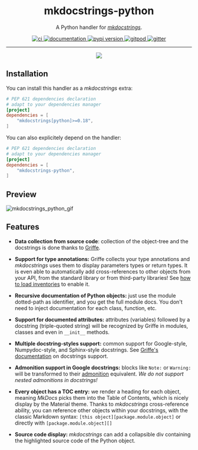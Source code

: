 <h1 align="center">mkdocstrings-python</h1>

<p align="center">A Python handler for <a href="https://github.com/mkdocstrings/mkdocstrings"><i>mkdocstrings</i></a>.</p>

<p align="center">
  <a href="https://github.com/mkdocstrings/python/actions?query=workflow%3Aci">
    <img alt="ci" src="https://github.com/mkdocstrings/python/workflows/ci/badge.svg" />
  </a>
  <a href="https://mkdocstrings.github.io/python/">
    <img alt="documentation" src="https://img.shields.io/badge/docs-mkdocs%20material-blue.svg?style=flat" />
  </a>
  <a href="https://pypi.org/project/mkdocstrings-python/">
    <img alt="pypi version" src="https://img.shields.io/pypi/v/mkdocstrings-python.svg" />
  </a>
  <a href="https://gitpod.io/#https://github.com/mkdocstrings/python">
    <img alt="gitpod" src="https://img.shields.io/badge/gitpod-workspace-blue.svg?style=flat" />
  </a>
  <a href="https://gitter.im/mkdocstrings/python">
    <img alt="gitter" src="https://badges.gitter.im/join%20chat.svg" />
  </a>
</p>

---

<p align="center"><img src="logo.png"></p>

## Installation

You can install this handler as a *mkdocstrings* extra:

```toml title="pyproject.toml"
# PEP 621 dependencies declaration
# adapt to your dependencies manager
[project]
dependencies = [
    "mkdocstrings[python]>=0.18",
]
```

You can also explicitely depend on the handler:

```toml title="pyproject.toml"
# PEP 621 dependencies declaration
# adapt to your dependencies manager
[project]
dependencies = [
    "mkdocstrings-python",
]
```

## Preview

<!-- TODO: update the GIF with a more recent screen capture. Maybe use mp4 instead -->
![mkdocstrings_python_gif](https://user-images.githubusercontent.com/3999221/77157838-7184db80-6aa2-11ea-9f9a-fe77405202de.gif)

## Features

- **Data collection from source code**: collection of the object-tree and the docstrings is done thanks to
  [Griffe](https://github.com/mkdocstrings/griffe).

- **Support for type annotations:** Griffe collects your type annotations and *mkdocstrings* uses them
  to display parameters types or return types. It is even able to automatically add cross-references
  to other objects from your API, from the standard library or from third-party libraries!
  See [how to load inventories](https://mkdocstrings.github.io/usage/#cross-references-to-other-projects-inventories) to enable it.

- **Recursive documentation of Python objects:** just use the module dotted-path as identifier, and you get the full
  module docs. You don't need to inject documentation for each class, function, etc.

- **Support for documented attributes:** attributes (variables) followed by a docstring (triple-quoted string) will
  be recognized by Griffe in modules, classes and even in `__init__` methods.

- **Multiple docstring-styles support:** common support for Google-style, Numpydoc-style,
  and Sphinx-style docstrings. See [Griffe's documentation](https://mkdocstrings.github.io/griffe/docstrings/) on docstrings support.

- **Admonition support in Google docstrings:** blocks like `Note:` or `Warning:` will be transformed
  to their [admonition](https://squidfunk.github.io/mkdocs-material/reference/admonitions/) equivalent.
  *We do not support nested admonitions in docstrings!*

- **Every object has a TOC entry:** we render a heading for each object, meaning *MkDocs* picks them into the Table
  of Contents, which is nicely display by the Material theme. Thanks to *mkdocstrings* cross-reference ability,
  you can reference other objects within your docstrings, with the classic Markdown syntax:
  `[this object][package.module.object]` or directly with `[package.module.object][]`

- **Source code display:** *mkdocstrings* can add a collapsible div containing the highlighted source code
  of the Python object.
